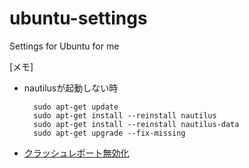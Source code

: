 # ubuntu-settings
Settings for Ubuntu for me

[メモ]
- nautilusが起動しない時

		sudo apt-get update
		sudo apt-get install --reinstall nautilus
		sudo apt-get install --reinstall nautilus-data
		sudo apt-get upgrade --fix-missing

- [クラッシュレポート無効化](https://www.linuxbabe.com/ubuntu/disable-apport-error-reporting-ubuntu-16-04-lts#:~:text=To%20disable%20error%20reporting%20on,open%20the%20apport%20configuration%20file.&text=You%20will%20see%20a%20line,enabled%20from%201%20to%200.)
